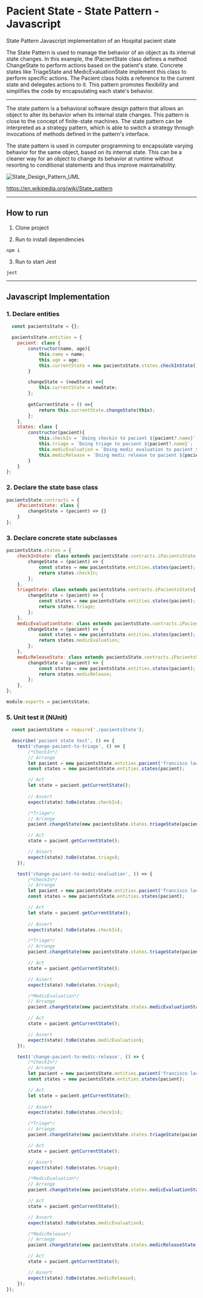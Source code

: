 # Pacient State - State Pattern - Javascript
State Pattern Javascript implementation of an Hospital pacient state

The State Pattern is used to manage the behavior of an object as its internal state changes. In this example, the IPacientState class defines a method ChangeState to perform actions based on the patient's state. Concrete states like TriageState and MedicEvaluationState implement this class to perform specific actions. The Pacient class holds a reference to the current state and delegates actions to it. This pattern promotes flexibility and simplifies the code by encapsulating each state's behavior.

------

The state pattern is a behavioral software design pattern that allows an object to alter its behavior when its internal state changes. This pattern is close to the concept of finite-state machines. The state pattern can be interpreted as a strategy pattern, which is able to switch a strategy through invocations of methods defined in the pattern's interface.

The state pattern is used in computer programming to encapsulate varying behavior for the same object, based on its internal state. This can be a cleaner way for an object to change its behavior at runtime without resorting to conditional statements and thus improve maintainability.

![State_Design_Pattern_UML](https://upload.wikimedia.org/wikipedia/commons/e/ec/W3sDesign_State_Design_Pattern_UML.jpg)

https://en.wikipedia.org/wiki/State_pattern

------
## How to run

1. Clone project

2. Run to install dependencies
```npm
npm i
```

3. Run to start Jest
```npm
jest
```

------

## Javascript Implementation

### 1. Declare entities 

```javascript
  const pacientsState = {};

  pacientsState.entities = {
    pacient: class {
        constructor(name, age){
            this.name = name;
            this.age = age;
            this.currentState = new pacientsState.states.checkInState();
        }

        changeState = (newState) =>{
            this.currentState = newState;
        };
        
        getCurrentState = () =>{
            return this.currentState.changeState(this);
        };
    },
    states: class {
        constructor(pacient){
            this.checkIn = `Doing checkin to pacient ${pacient?.name}`;
            this.triage = `Doing triage to pacient ${pacient?.name}`;
            this.medicEvaluation = `Doing medic evaluation to pacient ${pacient?.name}`;
            this.medicRelease = `Doing medic release to pacient ${pacient?.name}`;
        }     
    }
};
```

### 2. Declare the state base class

```javascript
pacientsState.contracts = {
    iPacientsState: class {
        changeState = (pacient) => {}
    }
};
```

### 3. Declare concrete state subclasses

```javascript
pacientsState.states = {
    checkInState: class extends pacientsState.contracts.iPacientsState {
        changeState = (pacient) => {
            const states = new pacientsState.entities.states(pacient);
            return states.checkIn;
        };
    },
    triageState: class extends pacientsState.contracts.iPacientsState{
        changeState = (pacient) => {
            const states = new pacientsState.entities.states(pacient);
            return states.triage;
        };
    },
    medicEvaluationState: class extends pacientsState.contracts.iPacientsState{
        changeState = (pacient) => {
            const states = new pacientsState.entities.states(pacient);
            return states.medicEvaluation;
        };
    },
    medicReleaseState: class extends pacientsState.contracts.iPacientsState{
        changeState = (pacient) => {
            const states = new pacientsState.entities.states(pacient);
            return states.medicRelease;
        };
    },
};

module.exports = pacientsState;
```

### 5. Unit test it (NUnit)

```javascript
  const pacientsState = require('./pacientsState');

  describe('pacient state test', () => {
    test('change-pacient-to-triage', () => {
        /*CheckIn*/
        // Arrange  
        let pacient = new pacientsState.entities.pacient('francisco lacerda', 45);
        const states = new pacientsState.entities.states(pacient);

        // Act
        let state = pacient.getCurrentState();
        
        // Assert
        expect(state).toBe(states.checkIn);

        /*Triage*/
        // Arrange  
        pacient.changeState(new pacientsState.states.triageState(pacient));

        // Act
        state = pacient.getCurrentState();

        // Assert
        expect(state).toBe(states.triage);
    });

    test('change-pacient-to-medic-evaluation', () => {
        /*CheckIn*/
        // Arrange  
        let pacient = new pacientsState.entities.pacient('francisco lacerda', 45);
        const states = new pacientsState.entities.states(pacient);

        // Act
        let state = pacient.getCurrentState();
        
        // Assert
        expect(state).toBe(states.checkIn);

        /*Triage*/
        // Arrange  
        pacient.changeState(new pacientsState.states.triageState(pacient));

        // Act
        state = pacient.getCurrentState();

        // Assert
        expect(state).toBe(states.triage);

        /*MedicEvaluation*/
        // Arrange  
        pacient.changeState(new pacientsState.states.medicEvaluationState(pacient));

        // Act
        state = pacient.getCurrentState();

        // Assert
        expect(state).toBe(states.medicEvaluation);
    });

    test('change-pacient-to-medic-release', () => {
        /*CheckIn*/
        // Arrange  
        let pacient = new pacientsState.entities.pacient('francisco lacerda', 45);
        const states = new pacientsState.entities.states(pacient);

        // Act
        let state = pacient.getCurrentState();
        
        // Assert
        expect(state).toBe(states.checkIn);

        /*Triage*/
        // Arrange  
        pacient.changeState(new pacientsState.states.triageState(pacient));

        // Act
        state = pacient.getCurrentState();

        // Assert
        expect(state).toBe(states.triage);

        /*MedicEvaluation*/
        // Arrange  
        pacient.changeState(new pacientsState.states.medicEvaluationState(pacient));

        // Act
        state = pacient.getCurrentState();

        // Assert
        expect(state).toBe(states.medicEvaluation);

        /*MedicRelease*/
        // Arrange  
        pacient.changeState(new pacientsState.states.medicReleaseState(pacient));

        // Act
        state = pacient.getCurrentState();

        // Assert
        expect(state).toBe(states.medicRelease);
    });
});  
```
